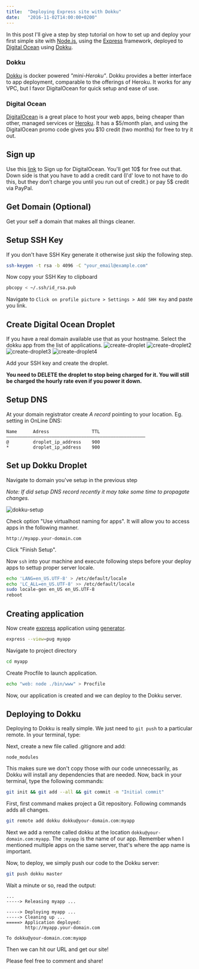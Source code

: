 ```yaml
---
title:  "Deploying Express site with Dokku"
date:   "2016-11-02T14:00:00+0200"
---
```


In this post I'll give a step by step tutorial on how to set up and deploy your first simple site with [Node.js](http://nodejs.org), using the [Express](http://expressjs.com) framework, deployed to [Digital Ocean](http://digitalocean.com) using [Dokku](http://dokku.viewdocs.io).

### Dokku

[Dokku](http://dokku.viewdocs.io) is docker powered _"mini-Heroku"_. Dokku provides a better interface to app deployment, comparable to the offerings of Heroku. It works for any VPC, but I favor DigitalOcean for quick setup and ease of use.

### Digital Ocean

[DigitalOcean](http://digitalocean.com) is a great place to host your web apps, being cheaper than other, managed services or [Heroku](http://heroku.com). It has a $5/month plan, and using the DigitalOcean promo code gives you $10 credit (two months) for free to try it out.

## Sign up

Use this [link](https://m.do.co/c/97a3ba42afda) to Sign up for DigitalOcean. You'll get 10$ for free out that. Down side is that you have to add a credit card (I'd' love to not have to do this, but they don’t charge you until you run out of credit.) or pay 5$ credit via PayPal.

## Get Domain (Optional)

Get your self a domain that makes all things cleaner.

## Setup SSH Key

If you don't have SSH Key generate it otherwise just skip the following step.

```bash
ssh-keygen -t rsa -b 4096 -C "your_email@example.com"
```

Now copy your SSH Key to clipboard

```bash
pbcopy < ~/.ssh/id_rsa.pub
```

Navigate to `Click on profile picture > Settings > Add SHH Key` and paste you link.

## Create Digital Ocean Droplet

If you have a real domain available use that as your hostname.
Select the dokku app from the list of applications.
![create-droplet](create-droplet.png)
![create-droplet2](create-droplet2.png)
![create-droplet3](create-droplet3.png)
![create-droplet4](create-droplet4.png)

Add your SSH key and create the droplet.

**You need to DELETE the droplet to stop being charged for it. You will still be charged the hourly rate even if you power it down.**

## Setup DNS

At your domain registrator create _A record_ pointing to your location. Eg. setting in OnLine DNS:

```
Name      Adress                TTL
––––––––––––––––––––––––––––––––––––––––––––—–——————
@         droplet_ip_address    900
*         droplet_ip_address    900
```

## Set up Dokku Droplet

Navigate to domain you've setup in the previous step

_Note: If did setup DNS record recently it may take some time to propagate changes._

![dokku-setup](dokku-setup.png)

Check option "Use virtualhost naming for apps". It will allow you to access apps in the following manner.

```
http://myapp.your-domain.com
```

Click "Finish Setup".

Now `ssh` into your machine and execute following steps before your deploy apps to settup proper server locale.

```bash
echo 'LANG=en_US.UTF-8' > /etc/default/locale
echo 'LC_ALL=en_US.UTF-8' >> /etc/default/locale
sudo locale-gen en_US en_US.UTF-8
reboot
```

## Creating application

Now create [express](http://expressjs.com) application using [generator](http://expressjs.com/en/starter/generator.html).

```bash
express --view=pug myapp
```

Navigate to project directory

```bash
cd myapp
```

Create Procfile to launch application.

```bash
echo "web: node ./bin/www" > Procfile
```

Now, our application is created and we can deploy to the Dokku server.

## Deploying to Dokku

Deploying to Dokku is really simple. We just need to `git push` to a particular remote. In your terminal, type:

Next, create a new file called .gitignore and add:

```
node_modules
```

This makes sure we don't copy those with our code unnecessarily, as Dokku will install any dependencies that are needed. Now, back in your terminal, type the following commands:

```bash
git init && git add --all && git commit -m "Initial commit"
```

First, first command makes project a Git repository. Following commands adds all changes.

```bash
git remote add dokku dokku@your-domain.com:myapp
```

Next we add a remote called dokku at the location `dokku@your-domain.com:myapp`. The `:myapp` is the name of our app. Remember when I mentioned multiple apps on the same server, that's where the app name is important.

Now, to deploy, we simply push our code to the Dokku server:

```bash
git push dokku master
```

Wait a minute or so, read the output:

```
...
-----> Releasing myapp ...

-----> Deploying myapp ...
-----> Cleaning up ...
=====> Application deployed:
       http://myapp.your-domain.com

To dokku@your-domain.com:myapp
```

Then we can hit our URL and get our site!

Please feel free to comment and share!

